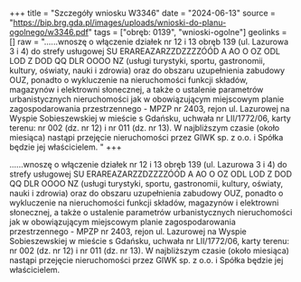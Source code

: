 +++
title = "Szczegóły wniosku W3346"
date = "2024-06-13"
source = "https://bip.brg.gda.pl/images/uploads/wnioski-do-planu-ogolnego/w3346.pdf"
tags = ["obręb: 0139", "wnioski-ogolne"]
geolinks = []
raw = "......wnoszę o włączenie działek nr 12 i 13 obręb 139 (ul. Lazurowa 3 i 4) do strefy usługowej SU ERAREAZARZZDZZZZÓÓD A AO O OZ ODL LOD Z DOD QQ DLR OOOO NZ  (usługi turystyki, sportu, gastronomii, kultury, oświaty, nauki i zdrowia) oraz do obszaru uzupełnienia zabudowy OUZ, ponadto o wykluczenie na nieruchomości funkcji składów, magazynów i elektrowni słonecznej, a także o ustalenie parametrów urbanistycznych nieruchomości jak w obowiązującym miejscowym planie  zagospodarowania przestrzennego - MPZP nr 2403, rejon ul. Lazurowej na Wyspie Sobieszewskiej w mieście s Gdańsku, uchwała nr LII/1772/06, karty terenu: nr 002 (dz. nr 12) i nr 011 (dz. nr 13). W najbliższym czasie (około miesiąca) nastąpi przejęcie nieruchomości przez GIWK sp. z o.o. i Spółka będzie jej właścicielem. "
+++

......wnoszę o włączenie działek nr 12 i 13 obręb 139 (ul. Lazurowa 3 i 4) do strefy usługowej SU
ERAREAZARZZDZZZZÓÓD A AO O OZ ODL LOD Z DOD QQ DLR OOOO NZ 
(usługi turystyki, sportu, gastronomii, kultury, oświaty, nauki i zdrowia) oraz do obszaru uzupełnienia zabudowy
OUZ, ponadto o wykluczenie na nieruchomości funkcji składów, magazynów i elektrowni słonecznej, a także o
ustalenie parametrów urbanistycznych nieruchomości jak w obowiązującym miejscowym planie
 zagospodarowania przestrzennego - MPZP nr 2403, rejon ul. Lazurowej na Wyspie Sobieszewskiej w mieście
s Gdańsku, uchwała nr LII/1772/06, karty terenu: nr 002 (dz. nr 12) i nr 011 (dz. nr 13). W najbliższym czasie
(około miesiąca) nastąpi przejęcie nieruchomości przez GIWK sp. z o.o. i Spółka będzie jej właścicielem.



